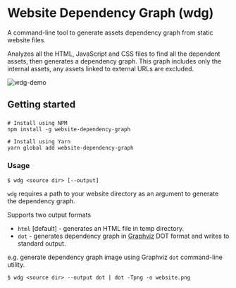 # Website Dependency Graph (wdg)

A command-line tool to generate assets dependency graph from static website files.

Analyzes all the HTML, JavaScript and CSS files to find all the dependent assets, then generates a dependency graph. This graph includes only the internal assets, any assets linked to external URLs are excluded.

![wdg-demo](https://media.giphy.com/media/Kf5hCcSqRbLOeBn6vT/source.gif)

## Getting started

###

```
# Install using NPM
npm install -g website-dependency-graph

# Install using Yarn
yarn global add website-dependency-graph
```

### Usage

```
$ wdg <source dir> [--output]
```

`wdg` requires a path to your website directory as an argument to generate the dependency graph.

Supports two output formats

- `html` [default] - generates an HTML file in temp directory.
- `dot` - generates dependency graph in [Graphviz](https://graphviz.org) DOT format and writes to standard output.

e.g. generate dependency graph image using Graphviz `dot` command-line utility.

```
$ wdg <source dir> --output dot | dot -Tpng -o website.png
```
